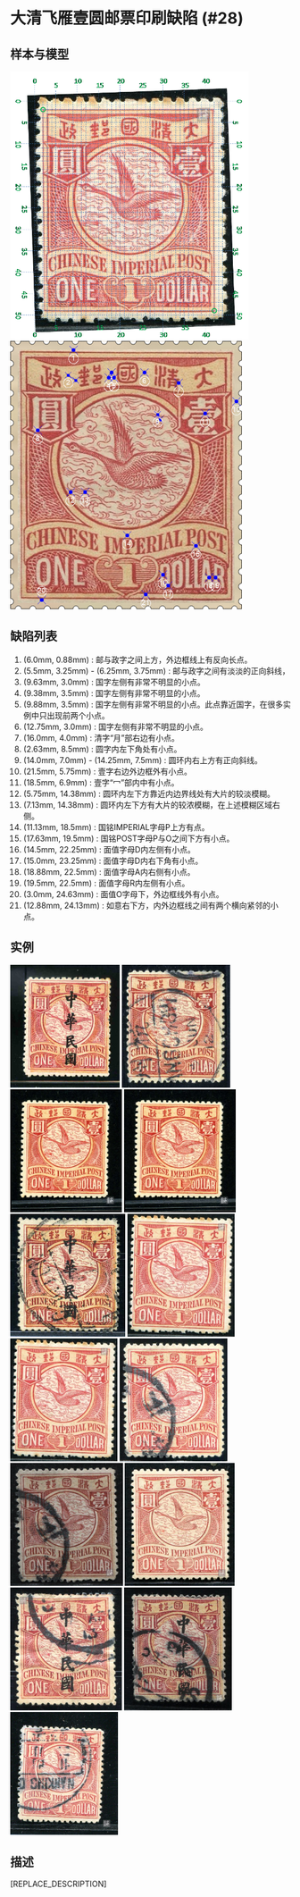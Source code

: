 # 大清飞雁壹圆邮票印刷缺陷 (#28)

## 样本与模型
<img src="sampling.png" height=480/> <img src="model.png" height=480/>

## 缺陷列表
1. (6.0mm, 0.88mm) :  邮与政字之间上方，外边框线上有反向长点。
1. (5.5mm, 3.25mm) - (6.25mm, 3.75mm) :  邮与政字之间有淡淡的正向斜线，
1. (9.63mm, 3.0mm) :  国字左侧有非常不明显的小点。
1. (9.38mm, 3.5mm) :  国字左侧有非常不明显的小点。
1. (9.88mm, 3.5mm) :  国字左侧有非常不明显的小点。此点靠近国字，在很多实例中只出现前两个小点。
1. (12.75mm, 3.0mm) :  国字左侧有非常不明显的小点。
1. (16.0mm, 4.0mm) :  清字“月”部右边有小点。
1. (2.63mm, 8.5mm) :  圆字内左下角处有小点。
1. (14.0mm, 7.0mm) - (14.25mm, 7.5mm) :  圆环内右上方有正向斜线。
1. (21.5mm, 5.75mm) :  壹字右边外边框外有小点。
1. (18.5mm, 6.9mm) :  壹字“冖”部内中有小点。
1. (5.75mm, 14.38mm) :  圆环内左下方靠近内边界线处有大片的较淡模糊。
1. (7.13mm, 14.38mm) :  圆环内左下方有大片的较浓模糊，在上述模糊区域右侧。
1. (11.13mm, 18.5mm) :  国铭IMPERIAL字母P上方有点。
1. (17.63mm, 19.5mm) :  国铭POST字母P与O之间下方有小点。
1. (14.5mm, 22.25mm) :  面值字母D内左侧有小点。
1. (15.0mm, 23.25mm) :  面值字母D内右下角有小点。
1. (18.88mm, 22.5mm) :  面值字母A内右侧有小点。
1. (19.5mm, 22.5mm) :  面值字母R内左侧有小点。
1. (3.0mm, 24.63mm) :  面值O字母下，外边框线外有小点。
1. (12.88mm, 24.13mm) :  如意右下方，内外边框线之间有两个横向紧邻的小点。


## 实例
<img src="2008-09-29_00008624011A.jpg" height=220/> <img src="2008-11-15_00023659003A.jpg" height=220/> <img src="2010-03-16_00031640066A.jpg" height=220/> <img src="2010_w10_31640066A.jpg" height=220/> <img src="2011-01-12_00039633012A.jpg" height=220/> <img src="2011-09-29_00048789030A.jpg" height=220/> <img src="2011_w36_48789030A.jpg" height=220/> <img src="2012-08-04_00067470009A.jpg" height=220/> <img src="2013-05-28_00106636001A.jpg" height=220/> <img src="2013-06-16_00113436092A.jpg" height=220/> <img src="2013-12-17_00130562052A.jpg" height=220/> <img src="2014-01-22_00133887085A.jpg" height=220/> <img src="2014_w12_138496002A.jpg" height=220/> 


## 描述
[REPLACE_DESCRIPTION]

